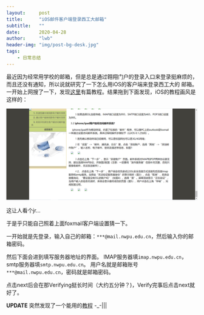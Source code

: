 ```yaml
---
layout:     post
title:      "iOS邮件客户端登录西工大邮箱"
subtitle:   ""
date:       2020-04-28
author:     "lwb"
header-img: "img/post-bg-desk.jpg"
tags:
    - 日常总结
---
```


最近因为经常用学校的邮箱，但是总是通过翱翔门户的登录入口来登录挺麻烦的，而且还没有通知，所以说就研究了一下怎么用iOS的客户端来登录西工大的
邮箱。
一开始上网搜了一下，发现[这里](http://sggdgm.com/Other/xxzx/mailhelp/help2.htm)有篇教程。结果拖到下面发现，iOS的教程画风是这样的：

![fig1](/img/pic4posts/2020-4-28-1.png)

这让人看个jr...

于是乎只能自己照着上面foxmail客户端设置猜一下。

一开始就是先登录，输入自己的邮箱：`***@mail.nwpu.edu.cn`，然后输入你的邮箱密码。

然后下面会进到填写服务器地址的界面。
IMAP服务器填`imap.nwpu.edu.cn`，smtp服务器填`smtp.nwpu.edu.cn`。
用户名就是邮箱账号`***@mail.nwpu.edu.cn`，密码就是邮箱密码。

点击next后会在那Verifying挺长时间（大约五分钟？)，Verify完事后点击next就好了。

**UPDATE** 突然发现了一个能用的[教程](http://it.nwpu.edu.cn/mailhelp/help2.htm) -_-|||